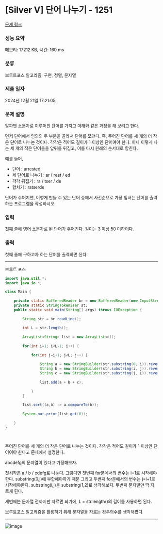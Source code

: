 # [Silver V] 단어 나누기 - 1251 

[문제 링크](https://www.acmicpc.net/problem/1251) 

### 성능 요약

메모리: 17212 KB, 시간: 160 ms

### 분류

브루트포스 알고리즘, 구현, 정렬, 문자열

### 제출 일자

2024년 12월 21일 17:21:05

### 문제 설명

<p>알파벳 소문자로 이루어진 단어를 가지고 아래와 같은 과정을 해 보려고 한다.</p>

<p>먼저 단어에서 임의의 두 부분을 골라서 단어를 쪼갠다. 즉, 주어진 단어를 세 개의 더 작은 단어로 나누는 것이다. 각각은 적어도 길이가 1 이상인 단어여야 한다. 이제 이렇게 나눈 세 개의 작은 단어들을 앞뒤를 뒤집고, 이를 다시 원래의 순서대로 합친다.</p>

<p>예를 들어,</p>

<ul>
	<li>단어 : arrested</li>
	<li>세 단어로 나누기 : ar / rest / ed</li>
	<li>각각 뒤집기 : ra / tser / de</li>
	<li>합치기 : ratserde</li>
</ul>

<p>단어가 주어지면, 이렇게 만들 수 있는 단어 중에서 사전순으로 가장 앞서는 단어를 출력하는 프로그램을 작성하시오.</p>

### 입력 

 <p>첫째 줄에 영어 소문자로 된 단어가 주어진다. 길이는 3 이상 50 이하이다.</p>

### 출력 

 <p>첫째 줄에 구하고자 하는 단어를 출력하면 된다.</p>

---

브루트 포스 

```java
import java.util.*;
import java.io.*;

class Main {
    
    private static BufferedReader br = new BufferedReader(new InputStreamReader(System.in));
    private static StringTokenizer st;
    public static void main(String[] args) throws IOException {
        
        String str = br.readLine();
        
        int L = str.length();
        
        ArrayList<String> list = new ArrayList<>();
        
        for(int i=1; i<L-1; i++) {
            
            for(int j=i+1; j<L; j++) {
                
                String a = new StringBuilder(str.substring(0, i)).reverse().toString();
                String b = new StringBuilder(str.substring(i, j)).reverse().toString();
                String c = new StringBuilder(str.substring(j, L)).reverse().toString();
                
                list.add(a + b + c);
                
            }
        }
        
        list.sort((a,b) -> a.compareTo(b));
        
        System.out.print(list.get(0));
        
    }
}




```
주어진 단어를 세 개의 더 작은 단어로 나누는 것이다. 각각은 적어도 길이가 1 이상인 단어여야 한다고 문제에서 설명한다.
&nbsp;

abcdefg의 문자열이 있다고 가정해보자.
&nbsp;

첫시작은 a / b / cdefg로 나눈다. 그렇다면 첫번째 for문에서의 변수는 i=1로 시작해야한다. substring(0,j)에 부합해야하기 때문
그리고 두번째 for문에서의 변수는 j=i+1로 시작해야한다. substring(i,j)을 substring(1,2)로 생각해보자. 두번째 문자열만 딱 자르게 된다.
&nbsp;

세번째는 문자열 전까지만 자르면 되기에, L = str.length()의 길이를 사용하면 된다.
&nbsp;

브루트포스 알고리즘을 활용하기 위해 문자열을 자르는 경우의수를 생각해봤다.

---

![image](https://github.com/user-attachments/assets/9ef8f455-e708-4a16-addd-1662ec7f2c50)

